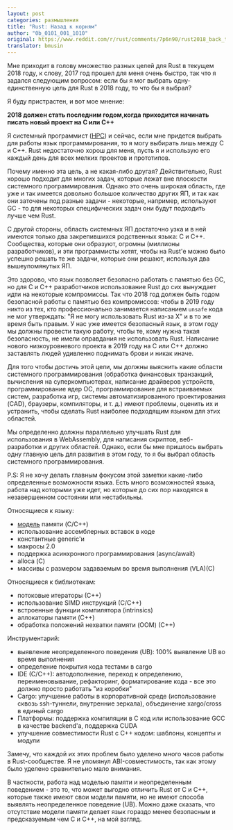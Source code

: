 ```yaml
---
layout: post
categories: размышления
title: "Rust: Назад к корням"
author: "0b_0101_001_1010"
original: https://www.reddit.com/r/rust/comments/7p6n90/rust2018_back_to_the_roots/
translator: bmusin
---
```


Мне приходит в голову множество разных целей для Rust в текущем 2018 году,
к слову, 2017 год прошел для меня очень быстро, так что я задался следующим
вопросом: если бы я мог выбрать одну-единственную цель для Rust в 2018 году,
то что бы я выбрал?

Я буду пристрастен, и вот мое мнение:

**2018 должен стать последним годом,когда приходится начинать писать новый
проект на C или C++**

<!--cut-->

Я системный программист ([HPC][hpc]) и сейчас, если мне придется выбрать для
работы язык программирования, то я могу выбирать лишь между C и C++. Rust
недостаточно хорош для меня, пусть я и использую его каждый день для всех
мелких проектов и прототипов.

Почему именно эта цель, а не какая-либо другая? Действительно, Rust хорошо
подходит для многих задач, которые лежат вне плоскости системного
программирования. Однако это очень широкая область, где уже и так имеется
довольно большое количество других ЯП, и так как они заточены под разные
задачи - некоторые, например, используют GC - то для некоторых специфических
задач они будут подходить лучше чем Rust.

С другой стороны, область системных ЯП достаточно узка и в ней имеются только
два закрепившихся родственных языка: C и C++. Сообщества, которые они
образуют, огромны (миллионы разработчиков), и эти программисты хотят, чтобы
на Rust'е можно было успешно решать те же задачи, которые они решают,
используя два вышеупомянутых ЯП.

Это здорово, что язык позволяет безопасно работать с памятью без GC, но для
C и C++ разработчиков использование Rust до сих вынуждает идти на некоторые
компромиссы. Так что 2018 год должен быть годом безопасной работы с памятью
без компромиссов: чтобы в 2019 году никто из тех, кто профессионально
занимается написанием `unsafe` кода не мог утверждать: "Я не могу
использовать Rust из-за X" и в то же время быть правым. У нас уже имеется
безопасный язык, в этом году мы должны провести такую работу, чтобы те, кому
нужна такая безопасность, не имели оправдания не использовать Rust. Написание
нового низкоуровневого проекта в 2019 году на С или C++ должно заставлять
людей удивленно поднимать брови и никак иначе.

Для того чтобы достичь этой цели, мы должны выяснить какие области системного
программирования (обработка финансовых транзакций, вычисления на
суперкомпьютерах, написание драйверов устройств, программирование ядер ОС,
программирование для встраиваемых систем, разработка игр, системы
автоматизированного проектирования (CAD), браузеры, компиляторы, и т. д.) имеют
проблемы, оценить их и устранить, чтобы сделать Rust наиболее подходящим
языком для этих областей.

Мы определенно должны параллельно улучшать Rust для использования в
WebAssembly, для написания скриптов, веб-разработки и других областей. Однако,
если бы мне пришлось выбрать одну главную цель для развития в этом году, то я
бы выбрал область системного программирования.

P.S: Я не хочу делать главным фокусом этой заметки какие-либо определенные
возможности языка. Есть много возможностей языка, работа над которыми уже
идет, но которые до сих пор находятся в незавершенном состоянии или нестабильны.

Относящиеся к языку:
- [модель][mm] памяти (C/C++)
- использование ассемблерных вставок в коде
- константные generic'и
- макросы 2.0
- поддержка асинхронного программирования (async/await)
- alloca (С)
- массивы с размером задаваемым во время выполнения (VLA)(С)

Относящиеся к библиотекам:
- потоковые итераторы (С++)
- использование SIMD инструкций (С/C++)
- встроенные функции компилятора (intrinsics)
- аллокаторы памяти (C++)
- обработка положений нехватки памяти (OOM) (С++)

Инструментарий:
- выявление неопределенного поведения (UB): 100% выявление UB во время
выполнения
- определение покрытия кода тестами в cargo
- IDE (C/C++): автодополнение, переход к определению, переименовывание,
  рефакторинг, форматирование кода - все это должно просто работать "из коробки"
- Сargo: улучшение работы в корпоративной среде
  (использование сквозь ssh-туннели, внутренние зеркала),
  объединение xargo/cross в единый cargo
- Платформы: поддержка компиляции в С код
  или использование GCC в качестве backend'а, поддержка CUDA
- улучшение совместимости Rust с C++ кодом: шаблоны, концепты и модули

Замечу, что каждой их этих проблем было уделено много часов работы в
Rust-сообществе. Я не упомянул ABI-совместимость, так как этому было уделено
сравнительно мало внимания.

В частности, работа над моделью памяти и неопределенным поведением - это то,
что может выгодно отличить Rust от C и C++, которые также имеют свои модели
памяти, но не имеют способа выявлять неопределенное поведение (UB). Можно даже
сказать, что отсутствие модели памяти делает язык гораздо менее безопасным и
предсказуемым чем C и C++, на мой взгляд.

[hpc]: https://en.wikipedia.org/wiki/High-performance_computing "HPC"
[mm]: https://www.reddit.com/r/rust/comments/7p6n90/rust2018_back_to_the_roots/dseyded/
